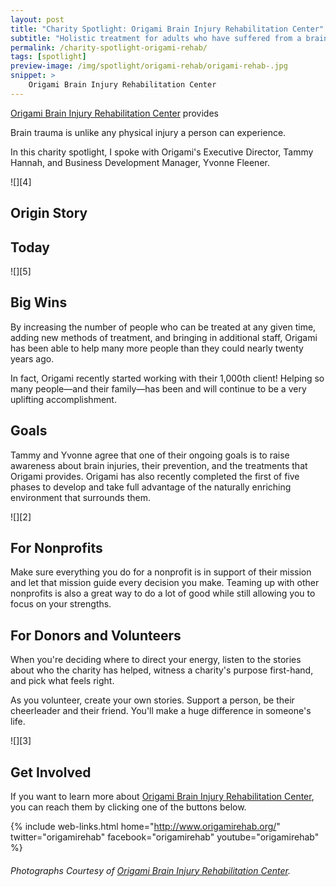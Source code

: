 ```yaml
---
layout: post
title: "Charity Spotlight: Origami Brain Injury Rehabilitation Center"
subtitle: "Holistic treatment for adults who have suffered from a brain injury."
permalink: /charity-spotlight-origami-rehab/
tags: [spotlight]
preview-image: /img/spotlight/origami-rehab/origami-rehab-.jpg
snippet: >
    Origami Brain Injury Rehabilitation Center
---
```


[Origami Brain Injury Rehabilitation Center][1] provides

Brain trauma is unlike any physical injury a person can experience. 

In this charity spotlight, I spoke with Origami's Executive Director, Tammy Hannah, and Business Development Manager, Yvonne Fleener.

![][4]

## Origin Story



## Today



![][5]

## Big Wins

By increasing the number of people who can be treated at any given time, adding new methods of treatment, and bringing in additional staff, Origami has been able to help many more people than they could nearly twenty years ago.

In fact, Origami recently started working with their 1,000th client! Helping so many people&mdash;and their family&mdash;has been and will continue to be a very uplifting accomplishment.

## Goals

Tammy and Yvonne agree that one of their ongoing goals is to raise awareness about brain injuries, their prevention, and the treatments that Origami provides. Origami has also recently completed the first of five phases to develop and take full advantage of the naturally enriching environment that surrounds them.

![][2]

## For Nonprofits

Make sure everything you do for a nonprofit is in support of their mission and let that mission guide every decision you make. Teaming up with other nonprofits is also a great way to do a lot of good while still allowing you to focus on your strengths.

## For Donors and Volunteers

When you're deciding where to direct your energy, listen to the stories about who the charity has helped, witness a charity's purpose first-hand, and pick what feels right.

As you volunteer, create your own stories. Support a person, be their cheerleader and their friend. You'll make a huge difference in someone's life.

![][3]

## Get Involved

If you want to learn more about [Origami Brain Injury Rehabilitation Center][1], you can reach them by clicking one of the buttons below.

{% include web-links.html home="http://www.origamirehab.org/" twitter="origamirehab" facebook="origamirehab" youtube="origamirehab" %}

###### Photographs Courtesy of [Origami Brain Injury Rehabilitation Center][1].



[1]: http://www.origamirehab.org/ "Origami Brain Injury Rehabilitation Center Homepage"
